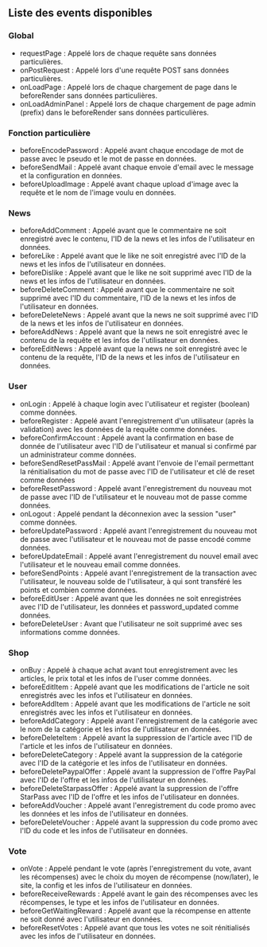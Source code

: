 ## Liste des events disponibles


### Global

- requestPage : Appelé lors de chaque requête sans données particulières.
- onPostRequest : Appelé lors d'une requête POST sans données particulières.
- onLoadPage : Appelé lors de chaque chargement de page dans le beforeRender sans données particulières.
- onLoadAdminPanel : Appelé lors de chaque chargement de page admin (prefix) dans le beforeRender sans données particulières.


### Fonction particulière
- beforeEncodePassword : Appelé avant chaque encodage de mot de passe avec le pseudo et le mot de passe en données.
- beforeSendMail : Appelé avant chaque envoie d'email avec le message et la configuration en données.
- beforeUploadImage : Appelé avant chaque upload d'image avec la requête et le nom de l'image voulu en données.


### News
- beforeAddComment : Appelé avant que le commentaire ne soit enregistré avec le contenu, l'ID de la news et les infos de l'utilisateur en données.
- beforeLike : Appelé avant que le like ne soit enregistré avec l'ID de la news et les infos de l'utilisateur en données.
- beforeDislike : Appelé avant que le like ne soit supprimé avec l'ID de la news et les infos de l'utilisateur en données.
- beforeDeleteComment : Appelé avant que le commentaire ne soit supprimé avec l'ID du commentaire, l'ID de la news et les infos de l'utilisateur en données.
- beforeDeleteNews : Appelé avant que la news ne soit supprimé avec l'ID de la news et les infos de l'utilisateur en données.
- beforeAddNews : Appelé avant que la news ne soit enregistré avec le contenu de la requête et les infos de l'utilisateur en données.
- beforeEditNews : Appelé avant que la news ne soit enregistré avec le contenu de la requête, l'ID de la news et les infos de l'utilisateur en données.


### User
- onLogin : Appelé à chaque login avec l'utilisateur et register (boolean) comme données.
- beforeRegister : Appelé avant l'enregistrement d'un utilisateur (après la validation) avec les données de la requête comme données.
- beforeConfirmAccount : Appelé avant la confirmation en base de donnée de l'utilisateur avec l'ID de l'utilisateur et manual si confirmé par un administrateur comme données.
- beforeSendResetPassMail : Appelé avant l'envoie de l'email permettant la rénitialisation du mot de passe avec l'ID de l'utilisateur et clé de reset comme données
- beforeResetPassword : Appelé avant l'enregistrement du nouveau mot de passe avec l'ID de l'utilisateur et le nouveau mot de passe comme données.
- onLogout : Appelé pendant la déconnexion avec la session "user" comme données.
- beforeUpdatePassword : Appelé avant l'enregistrement du nouveau mot de passe avec l'utilisateur et le nouveau mot de passe encodé comme données.
- beforeUpdateEmail : Appelé avant l'enregistrement du nouvel email avec l'utilisateur et le nouveau email comme données.
- beforeSendPoints : Appelé avant l'enregistrement de la transaction avec l'utilisateur, le nouveau solde de l'utilisateur, à qui sont transféré les points et combien comme données.
- beforeEditUser : Appelé avant que les données ne soit enregistrées avec l'ID de l'utilisateur, les données et password_updated comme données.
- beforeDeleteUser : Avant que l'utilisateur ne soit supprimé avec ses informations comme données.

### Shop
- onBuy : Appelé à chaque achat avant tout enregistrement avec les articles, le prix total et les infos de l'user comme données.
- beforeEditItem : Appelé avant que les modifications de l'article ne soit enregistrés avec les infos et l'utilisateur en données.
- beforeAddItem : Appelé avant que les modifications de l'article ne soit enregistrés avec les infos et l'utilisateur en données.
- beforeAddCategory : Appelé avant l'enregistrement de la catégorie avec le nom de la catégorie et les infos de l'utilisateur en données.
- beforeDeleteItem : Appelé avant la suppression de l'article avec l'ID de l'article et les infos de l'utilisateur en données.
- beforeDeleteCategory : Appelé avant la suppression de la catégorie avec l'ID de la catégorie et les infos de l'utilisateur en données.
- beforeDeletePaypalOffer : Appelé avant la suppression de l'offre PayPal avec l'ID de l'offre et les infos de l'utilisateur en données.
- beforeDeleteStarpassOffer : Appelé avant la suppression de l'offre StarPass avec l'ID de l'offre et les infos de l'utilisateur en données.
- beforeAddVoucher : Appelé avant l'enregistrement du code promo avec les données et les infos de l'utilisateur en données.
- beforeDeleteVoucher : Appelé avant la suppression du code promo avec l'ID du code et les infos de l'utilisateur en données.


### Vote
- onVote : Appelé pendant le vote (après l'enregistrement du vote, avant les récompenses) avec le choix du moyen de récompense (now/later), le site, la config et les infos de l'utilisateur en données.
- beforeReceiveRewards : Appelé avant le gain des récompenses avec les récompenses, le type et les infos de l'utilisateur en données.
- beforeGetWaitingReward : Appelé avant que la récompense en attente ne soit donné avec l'utilisateur en données.
- beforeResetVotes : Appelé avant que tous les votes ne soit rénitialisés avec les infos de l'utilisateur en données.
